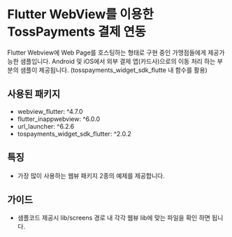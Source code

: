 # Flutter WebView를 이용한 TossPayments 결제 연동

Flutter Webview에 Web Page를 호스팅하는 형태로 구현 중인 가맹점들에게 제공가능한 샘플입니다.
Android 및 iOS에서 외부 결제 앱(카드사)으로의 이동 처리 하는 부분의 샘플이 제공됩니다. (tosspayments_widget_sdk_flutte 내 함수를 활용)

## 사용된 패키지
- webview_flutter: ^4.7.0
- flutter_inappwebview: ^6.0.0
- url_launcher: ^6.2.6
- tospayments_widget_sdk_flutter: ^2.0.2

## 특징 
- 가장 많이 사용하는 웹뷰 패키지 2종의 예제를 제공합니다. 

## 가이드
- 샘플코드 제공시 lib/screens 경로 내 각각 웹뷰 lib에 맞는 파일을 확인 하면 됩니다. 